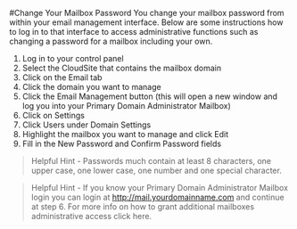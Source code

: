 #Change Your Mailbox Password
You change your mailbox password from within your email management interface. Below are some instructions how to log in to that interface to access administrative functions such as changing a password for a mailbox including your own.

1. Log in to your control panel
2. Select the CloudSite that contains the mailbox domain
3. Click on the Email tab
4. Click the domain you want to manage
5. Click the Email Management button (this will open a new window and log you into your Primary Domain Administrator Mailbox)
6. Click on Settings
7. Click Users under Domain Settings
8. Highlight the mailbox you want to manage and click Edit
9. Fill in the New Password and Confirm Password fields

> Helpful Hint - Passwords much contain at least 8 characters, one upper case, one lower case, one number and one special character.

<p></p>

> Helpful Hint - If you know your Primary Domain Administrator Mailbox login you can login at http://mail.yourdomainname.com and continue at step 6. For more info on how to grant additional mailboxes administrative access click here.